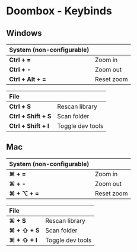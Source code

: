 # Doombox - Keybinds

## Windows

| System (non-configurable) |  |
|:------------------ | ---------- |
| **Ctrl + =**       | Zoom in    |
| **Ctrl + -**       | Zoom out   |
| **Ctrl + Alt + =** | Reset zoom |

| File | |
|:-------------------- | ---------------- |
| **Ctrl + S**         | Rescan library   |
| **Ctrl + Shift + S** | Scan folder      |
| **Ctrl + Shift + I** | Toggle dev tools |

## Mac

| System (non-configurable) |  |
|:------------------ | ---------- |
| **⌘ + =**       | Zoom in    |
| **⌘ + -**       | Zoom out   |
| **⌘ + ⌥ + =** | Reset zoom |

| File | |
|:-------------------- | ---------------- |
| **⌘ + S**         | Rescan library   |
| **⌘ + ⇧ + S** | Scan folder      |
| **⌘ + ⇧ + I** | Toggle dev tools |